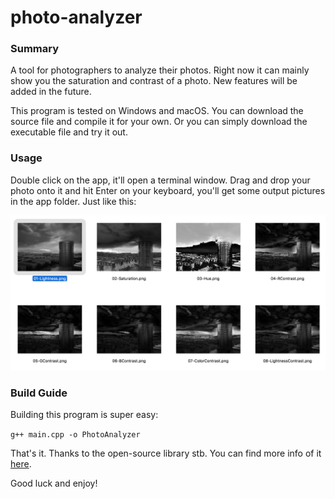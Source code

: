 # photo-analyzer
### Summary

A tool for photographers to analyze their photos. Right now it can mainly show you the  saturation and contrast of a photo. New features will be added in the future.

This program is tested on Windows and macOS. You can download the source file and compile it for your own. Or you can simply download the executable file and try it out.

### Usage

Double click on the app, it'll open a terminal window. Drag and drop your photo onto it and hit Enter on your keyboard, you'll get some output pictures in the app folder. Just like this:

![image](https://github.com/wytalfred/photo-analyzer/blob/master/sample_output.png)

### Build Guide

Building this program is super easy:

`g++ main.cpp -o PhotoAnalyzer`

That's it. Thanks to the open-source library stb. You can find more info of it [here](https://github.com/nothings/stb).



Good luck and enjoy!
